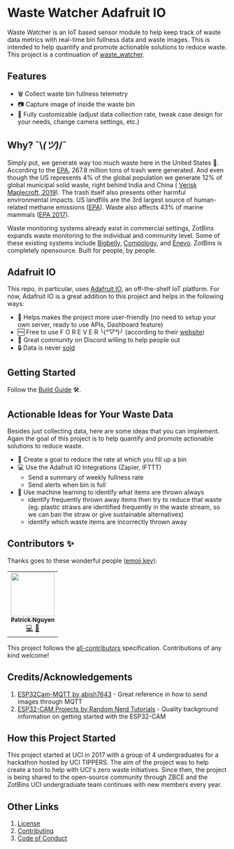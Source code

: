 # Waste Watcher Adafruit IO

Waste Watcher is an IoT based sensor module to help keep track of waste data metrics with real-time bin fullness data and waste images. This is intended to help quantify and promote actionable solutions to reduce waste. This project is a continuation of [waste_watcher](https://github.com/zotbins/waste_watcher).

## Features

- 🗑 Collect waste bin fullness telemetry
- 📷 Capture image of inside the waste bin
- 🔧 Fully customizable (adjust data collection rate, tweak case design for your needs, change camera settings, etc.)

## Why?  ¯\\_(ツ)_/¯
Simply put, we generate way too much waste here in the United States 🤧. According to the [EPA](https://www.epa.gov/sites/default/files/2019-03/documents/infographic_full-060513_v4.pdf), 267.8 million tons of trash were generated. And even though the US represents 4% of the global population we generate 12% of global municipal solid waste, right behind India and China ( [Verisk Maplecroft, 2019](https://www.maplecroft.com/insights/analysis/us-tops-list-of-countries-fuelling-the-mounting-waste-crisis/)). The trash itself also presents other harmful environmental impacts. US landfills are the 3rd largest source of human-related methane emissions ([EPA](https://www.epa.gov/lmop/basic-information-about-landfill-gas)). Waste also affects 43% of marine mammals ([EPA 2017](https://19january2017snapshot.epa.gov/trash-free-waters/impacts-mismanaged-trash_.html)).

Waste monitoring systems already exist in commercial settings, ZotBins expands waste monitoring to the individual and community level. Some of these existing systems include [Bigbelly](https://bigbelly.com/), [Compology](https://compology.com/), and [Enevo](https://enevo.com/index.html). ZotBins is completely opensource. Built for people, by people.

## Adafruit IO

This repo, in particular, uses [Adafruit IO](https://io.adafruit.com/), an off-the-shelf IoT platform. For now, Adafruit IO is a great addition to this project and helps in the following ways:
- 🤗 Helps makes the project more user-friendly (no need to setup your own server, ready to use APIs, Dashboard feature)
- 🆓 Free to use F O R E V E R ╰(*°▽°*)╯ (according to their [website](https://io.adafruit.com/))
- 🤝 Great community on Discord willing to help people out
- 🔒 Data is never [sold](https://www.adafruit.com/iotbor/)

## Getting Started

Follow the [Build Guide](./build_guide.md) 🛠.

## Actionable Ideas for Your Waste Data

Besides just collecting data, here are some ideas that you can implement. Again the goal of this project is to help quantify and promote actionable solutions to reduce waste.

- 🎯 Create a goal to reduce the rate at which you fill up a bin
- 💻 Use the Adafruit IO Integrations (Zapier, IFTTT)
    - Send a summary of weekly fullness rate
    - Send alerts when bin is full
- 🤖 Use machine learning to identify what items are thrown always
    - identify frequently thrown away items then try to reduce that waste (eg. plastic straws are identified frequently in the waste stream, so we can ban the straw or give sustainable alternatives)
    - identify which waste items are incorrectly thrown away

## Contributors ✨

Thanks goes to these wonderful people ([emoji key](https://allcontributors.org/docs/en/emoji-key)):

<!-- ALL-CONTRIBUTORS-LIST:START - Do not remove or modify this section -->
<!-- prettier-ignore-start -->
<!-- markdownlint-disable -->
<table>
  <tr>
    <td align="center"><a href="https://github.com/patrickanguyen"><img src="https://avatars.githubusercontent.com/u/41417417?v=4?s=100" width="100px;" alt=""/><br /><sub><b>Patrick Nguyen</b></sub></a><br /><a href="https://github.com/zotbins/Waste_Watcher_Adafruit_IO/commits?author=patrickanguyen" title="Code">💻</a> <a href="https://github.com/zotbins/Waste_Watcher_Adafruit_IO/pulls?q=is%3Apr+reviewed-by%3Apatrickanguyen" title="Reviewed Pull Requests">👀</a></td>
  </tr>
</table>

<!-- markdownlint-restore -->
<!-- prettier-ignore-end -->

<!-- ALL-CONTRIBUTORS-LIST:END -->

This project follows the [all-contributors](https://github.com/all-contributors/all-contributors) specification. Contributions of any kind welcome!

## Credits/Acknowledgements

1. [ESP32Cam-MQTT by abish7643](https://github.com/abish7643/ESP32Cam-MQTT) - Great reference in how to send images through MQTT
2. [ESP32-CAM Projects by Random Nerd Tutorials](https://randomnerdtutorials.com/projects-esp32-cam/) - Quality background information on getting started with the ESP32-CAM

## How this Project Started

This project started at UCI in 2017 with a group of 4 undergraduates for a hackathon hosted by UCI TIPPERS. The aim of the project was to help create a tool to help with UCI's zero waste initiatives. Since then, the project is being shared to the open-source community through ZBCE and the ZotBins UCI undergraduate team continues with new members every year.

## Other Links

1. [License](LICENSE)
2. [Contributing](CONTRIBUTING.md)
3. [Code of Conduct](CODE_OF_CONDUCT.md)
